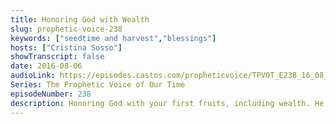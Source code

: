 ```yaml
---
title: Honoring God with Wealth
slug: prophetic-voice-238
keywords: ["seedtime and harvest","blessings"]
hosts: ["Cristina Sosso"]
showTranscript: false
date: 2016-08-06
audioLink: https://episodes.castos.com/propheticvoice/TPVOT_E238_16_08_06-07_Honoring+God+with+Wealth.mp3
Series: The Prophetic Voice of Our Time
episodeNumber: 238
description: Honoring God with your first fruits, including wealth. He will cause our barns to overflow for His glory, our good, and the benefit of His people.
---
```

